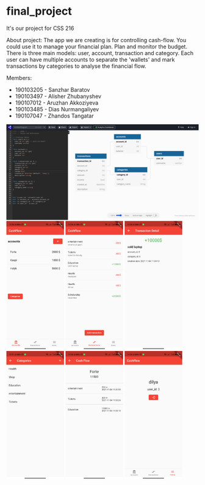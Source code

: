 # final_project
It's our project for CSS 216

About project: The app we are creating is for controlling cash-flow. You could use it to manage your financial plan. Plan and monitor the budget.
There is three main models: user, account, transaction and category. Each user can have multiple accounts to separate the 'wallets' and mark transactions by categories to analyse the financial flow.

Members: 
- 190103205 - Sanzhar Baratov
- 190103497 - Alisher Zhubanyshev
- 190107012 - Aruzhan Akkoziyeva
- 190103485 - Dias Nurmangaliyev
- 190107047 - Zhandos Tangatar

![alt text](https://github.com/sdu-mp-21/cash-flow/blob/main/screenshots/uml.png)
<img src="https://github.com/sdu-mp-21/cash-flow/blob/main/screenshots/account_list.jpg" alt="✂-1" style="width:30%;">
<img src="https://github.com/sdu-mp-21/cash-flow/blob/main/screenshots/transaction_list.jpg" alt="✂-1" style="width:30%;">
<img src="https://github.com/sdu-mp-21/cash-flow/blob/main/screenshots/transaction_detail.jpg" alt="✂-1" style="width:30%;">
<img src="https://github.com/sdu-mp-21/cash-flow/blob/main/screenshots/category_list.jpg" alt="✂-1" style="width:30%;">
<img src="https://github.com/sdu-mp-21/cash-flow/blob/main/screenshots/account_detail.jpg" alt="✂-1" style="width:30%;">
<img src="https://github.com/sdu-mp-21/cash-flow/blob/main/screenshots/menu.jpg" alt="✂-1" style="width:30%;">


